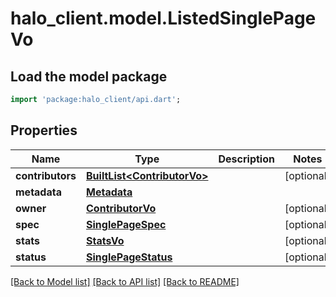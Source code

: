 # halo_client.model.ListedSinglePageVo

## Load the model package
```dart
import 'package:halo_client/api.dart';
```

## Properties
Name | Type | Description | Notes
------------ | ------------- | ------------- | -------------
**contributors** | [**BuiltList&lt;ContributorVo&gt;**](ContributorVo.md) |  | [optional] 
**metadata** | [**Metadata**](Metadata.md) |  | 
**owner** | [**ContributorVo**](ContributorVo.md) |  | [optional] 
**spec** | [**SinglePageSpec**](SinglePageSpec.md) |  | [optional] 
**stats** | [**StatsVo**](StatsVo.md) |  | [optional] 
**status** | [**SinglePageStatus**](SinglePageStatus.md) |  | [optional] 

[[Back to Model list]](../README.md#documentation-for-models) [[Back to API list]](../README.md#documentation-for-api-endpoints) [[Back to README]](../README.md)


